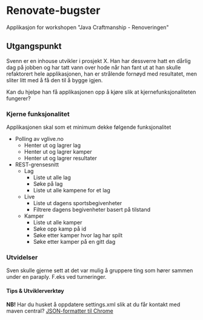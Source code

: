 # Renovate-bugster
Applikasjon for workshopen "Java Craftmanship - Renoveringen"

## Utgangspunkt
Svenn er en inhouse utvikler i prosjekt X. Han har dessverre hatt en dårlig dag på jobben og har tatt vann over hode når han fant ut at han skulle refaktorert hele applikasjonen,
han er strålende fornøyd med resultatet, men sliter litt med å få den til å bygge igjen.

Kan du hjelpe han få applikasjonen opp å kjøre slik at kjernefunksjonaliteten fungerer?
### Kjerne funksjonalitet
Applikasjonen skal som et minimum dekke følgende funksjonalitet
- Polling av vglive.no
    - Henter ut og lagrer lag
    - Henter ut og lagrer kamper
    - Henter ut og lagrer resultater
- REST-grensesnitt
    - Lag
        - Liste ut alle lag
        - Søke på lag
        - Liste ut alle kampene for et lag
    - Live
        - Liste ut dagens sportsbegivenheter
        - Filtrere dagens begivenheter basert på tilstand
    - Kamper
        - Liste ut alle kamper
        - Søke opp kamp på id
        - Søke etter kamper hvor lag har spilt
        - Søke etter kamper på en gitt dag
        
        
### Utvidelser
Sven skulle gjerne sett at det var mulig å gruppere ting som hører sammen under en paraply. F.eks ved turneringer.

#### Tips & Utviklerverktøy
**NB!** Har du husket å oppdatere settings.xml slik at du får kontakt med maven central?
[JSON-formatter til Chrome](https://chrome.google.com/webstore/detail/json-formatter/bcjindcccaagfpapjjmafapmmgkkhgoa?utm_source=chrome-app-launcher-info-dialog)

